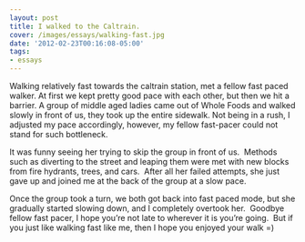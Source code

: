 ```yaml
---
layout: post
title: I walked to the Caltrain.
cover: /images/essays/walking-fast.jpg
date: '2012-02-23T00:16:08-05:00'
tags:
- essays
---
```

Walking relatively fast towards the caltrain station, met a fellow fast paced walker. At first we kept pretty good pace with each other, but then we hit a barrier. A group of middle aged ladies came out of Whole Foods and walked slowly in front of us, they took up the entire sidewalk. Not being in a rush, I adjusted my pace accordingly, however, my fellow fast-pacer could not stand for such bottleneck.

It was funny seeing her trying to skip the group in front of us.  Methods such as diverting to the street and leaping them were met with new blocks from fire hydrants, trees, and cars.  After all her failed attempts, she just gave up and joined me at the back of the group at a slow pace.  

Once the group took a turn, we both got back into fast paced mode, but she gradually started slowing down, and I completely overtook her.  Goodbye fellow fast pacer, I hope you’re not late to wherever it is you’re going.  But if you just like walking fast like me, then I hope you enjoyed your walk =)

